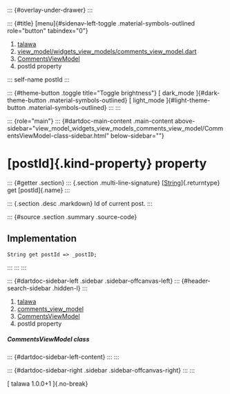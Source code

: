 ::: {#overlay-under-drawer}
:::

::: {#title}
[menu]{#sidenav-left-toggle .material-symbols-outlined role="button"
tabindex="0"}

1.  [talawa](../../index.html)
2.  [view_model/widgets_view_models/comments_view_model.dart](../../view_model_widgets_view_models_comments_view_model/)
3.  [CommentsViewModel](../../view_model_widgets_view_models_comments_view_model/CommentsViewModel-class.html)
4.  postId property

::: self-name
postId
:::

::: {#theme-button .toggle title="Toggle brightness"}
[ dark_mode ]{#dark-theme-button .material-symbols-outlined} [
light_mode ]{#light-theme-button .material-symbols-outlined}
:::
:::

::: {role="main"}
::: {#dartdoc-main-content .main-content above-sidebar="view_model_widgets_view_models_comments_view_model/CommentsViewModel-class-sidebar.html" below-sidebar=""}
<div>

# [postId]{.kind-property} property

</div>

::: {#getter .section}
::: {.section .multi-line-signature}
[[String](https://api.flutter.dev/flutter/dart-core/String-class.html)]{.returntype}
get [postId]{.name}
:::

::: {.section .desc .markdown}
Id of current post.
:::

::: {#source .section .summary .source-code}
## Implementation

``` language-dart
String get postId => _postID;
```
:::
:::
:::

::: {#dartdoc-sidebar-left .sidebar .sidebar-offcanvas-left}
::: {#header-search-sidebar .hidden-l}
:::

1.  [talawa](../../index.html)
2.  [comments_view_model](../../view_model_widgets_view_models_comments_view_model/)
3.  [CommentsViewModel](../../view_model_widgets_view_models_comments_view_model/CommentsViewModel-class.html)
4.  postId property

##### CommentsViewModel class

::: {#dartdoc-sidebar-left-content}
:::
:::

::: {#dartdoc-sidebar-right .sidebar .sidebar-offcanvas-right}
:::
:::

[ talawa 1.0.0+1 ]{.no-break}
